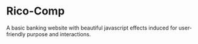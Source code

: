 # Rico-Comp
A basic banking website with beautiful javascript effects induced for user-friendly purpose and interactions.
